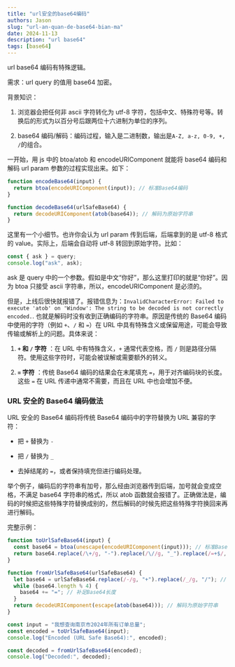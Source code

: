 ```yaml
---
title: "url安全的base64编码"
authors: Jason
slug: "url-an-quan-de-base64-bian-ma"
date: 2024-11-13
description: "url base64"
tags: [base64]
---
```


url base64 编码有特殊逻辑。

<!-- truncate -->

需求：url query 的值用 base64 加密。

背景知识：

1. 浏览器会把任何非 ascii 字符转化为 utf-8 字符，包括中文、特殊符号等。转换后的形式为以百分号后跟两位十六进制为单位的序列。

2. base64 编码/解码：编码过程，输入是二进制数，输出是`A-Z, a-z, 0-9, +, /`的组合。

一开始，用 js 中的 btoa/atob 和 encodeURIComponent 就能将 base64 编码和解码 url param 参数的过程实现出来。如下：

```js
function encodeBase64(input) {
  return btoa(encodeURIComponent(input)); // 标准Base64编码
}

function decodeBase64(urlSafeBase64) {
  return decodeURIComponent(atob(base64)); // 解码为原始字符串
}
```

这里有一个小细节。也许你会认为 url param 传到后端，后端拿到的是 utf-8 格式的 value。实际上，后端会自动将 utf-8 转回到原始字符。比如：

```js
const { ask } = query;
console.log("ask", ask);
```

ask 是 query 中的一个参数。假如是中文“你好”，那么这里打印的就是“你好”。因为 btoa 只接受 ascii 字符串，所以，encodeURIComponent 是必须的。

但是，上线后很快就报错了。报错信息为：`InvalidCharacterError: Failed to execute 'atob' on 'Window': The string to be decoded is not correctly encoded.`. 也就是解码时没有收到正确编码的字符串。原因是传统的 Base64 编码中使用的字符（例如 `+`、`/` 和 `=`）在 URL 中具有特殊含义或保留用途，可能会导致传输或解析上的问题。具体来说：

1. **`+` 和 `/` 字符** ：在 URL 中有特殊含义，`+` 通常代表空格，而 `/` 则是路径分隔符。使用这些字符时，可能会被误解或需要额外的转义。

2. **`=` 字符** ：传统 Base64 编码的结果会在末尾填充 `=`，用于对齐编码块的长度。这些 `=` 在 URL 传递中通常不需要，而且在 URL 中也会增加不便。

### URL 安全的 Base64 编码做法

URL 安全的 Base64 编码将传统 Base64 编码中的字符替换为 URL 兼容的字符：

- 把 `+` 替换为 `-`

- 把 `/` 替换为 `_`

- 去掉结尾的 `=`，或者保持填充但进行编码处理。

举个例子，编码后的字符串有加号，那么经由浏览器传到后端，加号就会变成空格，不满足 base64 字符串的格式，所以 atob 函数就会报错了。正确做法是，编码的时候把这些特殊字符替换成别的，然后解码的时候先把这些特殊字符换回来再进行解码。

完整示例：

```js
function toUrlSafeBase64(input) {
  const base64 = btoa(unescape(encodeURIComponent(input))); // 标准Base64编码
  return base64.replace(/\+/g, "-").replace(/\//g, "_").replace(/=+$/, ""); // 替换字符并去掉尾部的=
}

function fromUrlSafeBase64(urlSafeBase64) {
  let base64 = urlSafeBase64.replace(/-/g, "+").replace(/_/g, "/"); // 还原为标准Base64
  while (base64.length % 4) {
    base64 += "="; // 补足Base64长度
  }
  return decodeURIComponent(escape(atob(base64))); // 解码为原始字符串
}

const input = "我想查询南京市2024年所有订单总量";
const encoded = toUrlSafeBase64(input);
console.log("Encoded (URL Safe Base64):", encoded);

const decoded = fromUrlSafeBase64(encoded);
console.log("Decoded:", decoded);
```
